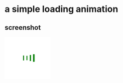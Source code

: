 # a simple loading animation

## screenshot
![](https://github.com/yxfanxiao/myFrontEndDemo/raw/master/loading/screenshot.png)
